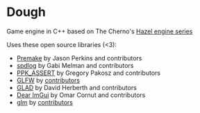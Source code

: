 # Dough
Game engine in C++ based on The Cherno's [Hazel engine series](https://www.youtube.com/playlist?list=PLlrATfBNZ98dC-V-N3m0Go4deliWHPFwT)

Uses these open source libraries (<3):
- [Premake](https://github.com/premake/premake-core) by Jason Perkins and contributors
- [spdlog](https://github.com/gabime/spdlog) by Gabi Melman and contributors
- [PPK_ASSERT](https://github.com/gpakosz/PPK_ASSERT) by Gregory Pakosz and contributors
- [GLFW](https://github.com/glfw/glfw) by [contributors](https://github.com/glfw/glfw/graphs/contributors)
- [GLAD](https://github.com/Dav1dde/glad) by David Herberth and contributors
- [Dear ImGui](https://github.com/ocornut/imgui) by Omar Cornut and contributors
- [glm](https://github.com/g-truc/glm) by [contributors](https://github.com/g-truc/glm/graphs/contributors)

